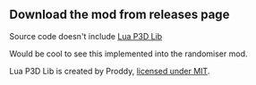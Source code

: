 ## Download the mod from releases page
Source code doesn't include [Lua P3D Lib](https://github.com/Hampo/LuaP3DLib)

Would be cool to see this implemented into the randomiser mod.

Lua P3D Lib is created by Proddy, [licensed under MIT](https://github.com/Hampo/LuaP3DLib/blob/master/LICENSE).
